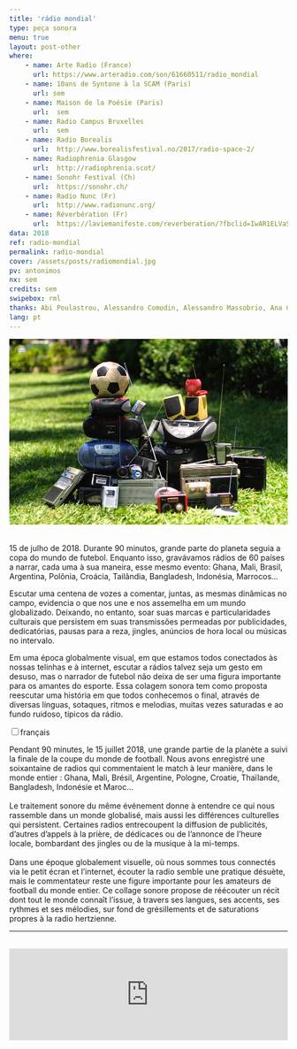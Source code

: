 ```yaml
---
title: 'rádio mondial'
type: peça sonora
menu: true
layout: post-other
where: 
    - name: Arte Radio (France)
      url: https://www.arteradio.com/son/61660511/radio_mondial
    - name: 10ans de Syntone à la SCAM (Paris)
      url: sem
    - name: Maison de la Poésie (Paris) 
      url:  sem
    - name: Radio Campus Bruxelles
      url:  sem
    - name: Radio Borealis
      url:  http://www.borealisfestival.no/2017/radio-space-2/
    - name: Radiophrenia Glasgow
      url:  http://radiophrenia.scot/
    - name: Sonohr Festival (Ch)
      url:  https://sonohr.ch/
    - name: Radio Nunc (Fr)
      url:  http://www.radionunc.org/
    - name: Réverbération (Fr)
      url:  https://laviemanifeste.com/reverberation/?fbclid=IwAR1ELVaSTOT1FvUuKrbEMXrGrXAaJQXic1yUES0SNRMZE1pbbxKeapGQAo0
data: 2018
ref: radio-mondial
permalink: radio-mondial
cover: /assets/posts/radiomondial.jpg
pv: antonimos
nx: sem
credits: sem
swipebox: rml
thanks: Abi Poulastrou, Alessandro Comodin, Alessandro Massobrio, Ana Cecilia Medina, Antonio Trullen, Benjamin Minot, Bernardo Esteves, Burcu Bilgic, Despina Panagiotopoulou, Diego Aguire, Esteban Agostin, Étienne Noiseau, Felipe Esteves, Fernando Godoy, Flora Guerra, Floriane Pochon, Frank Morgado, José Augusto Boaventura, Juanpablo Avendaño, Julian Keck, Kaori Kinoshita, Marcel Klankbeeld, Marie-Christine Cabanas, Michela Sacchetto, Mirna Castro, Pablo Saavedra, Punch Viratmalee, Richard Karcz, Samuel Blume, Thiago Hersan, Udo Noll & Yannick Dauby.
lang: pt
---
```


<img src="../assets/posts/radiomondial.jpg" class="img-border">
<br><br>


15 de julho de 2018. Durante 90 minutos, grande parte do planeta seguia a copa do mundo de futebol. Enquanto isso, gravávamos rádios de 60 países a narrar, cada uma à sua maneira, esse mesmo evento: Ghana, Mali, Brasil, Argentina, Polônia, Croácia, Tailândia, Bangladesh, Indonésia, Marrocos…

Escutar uma centena de vozes a comentar, juntas, as mesmas dinâmicas no campo, evidencia o que nos une e nos assemelha em um mundo globalizado. Deixando, no entanto, soar suas marcas e particularidades culturais que persistem em suas transmissões permeadas por publicidades, dedicatórias, pausas para a reza, jingles, anúncios de hora local ou músicas no intervalo.

Em uma época globalmente visual, em que estamos todos conectados às nossas telinhas e à internet, escutar a rádios talvez seja um gesto em desuso, mas o narrador de futebol não deixa de ser uma figura importante para os amantes do esporte. Essa colagem sonora tem como proposta reescutar uma história em que todos conhecemos o final, através de diversas línguas, sotaques, ritmos e melodias, muitas vezes saturadas e ao fundo ruidoso, típicos da rádio.
<br>

<div class="wrap-collabsible"> <input id="collapsible" class="toggle" type="checkbox"><label for="collapsible" class="lbl-toggle">français</label><div class="collapsible-content"><div class="content-inner"><p> Pendant 90 minutes, le 15 juillet 2018, une grande partie de la planète a suivi la finale de la coupe du monde de football. Nous avons enregistré une soixantaine de radios qui commentaient le match à leur manière, dans le monde entier : Ghana, Mali, Brésil, Argentine, Pologne, Croatie, Thaïlande, Bangladesh, Indonésie et Maroc… <br><br>Le traitement sonore du même événement donne à entendre ce qui nous rassemble dans un monde globalisé, mais aussi les différences culturelles qui persistent. Certaines radios entrecoupent la diffusion de publicités, d’autres d’appels à la prière, de dédicaces ou de l’annonce de l’heure locale, bombardant des jingles ou de la musique à la mi-temps.<br><br> Dans une époque globalement visuelle, où nous sommes tous connectés via le petit écran et l’internet, écouter la radio semble une pratique désuète, mais le commentateur reste une figure importante pour les amateurs de football du monde entier. Ce collage sonore propose de réécouter un récit dont tout le monde connaît l’issue, à travers ses langues, ses accents, ses rythmes et ses mélodies, sur fond de grésillements et de saturations propres à la radio hertzienne.</p></div></div></div>

---

<br>
<div class="audio-wrapper">
   <iframe width="100%" height="166" scrolling="no" frameborder="no" allow="autoplay" src="https://w.soundcloud.com/player/?url=https%3A//api.soundcloud.com/tracks/547674996&color=%232057b5&auto_play=false&hide_related=false&show_comments=true&show_user=true&show_reposts=false&show_teaser=true"></iframe>
</div>